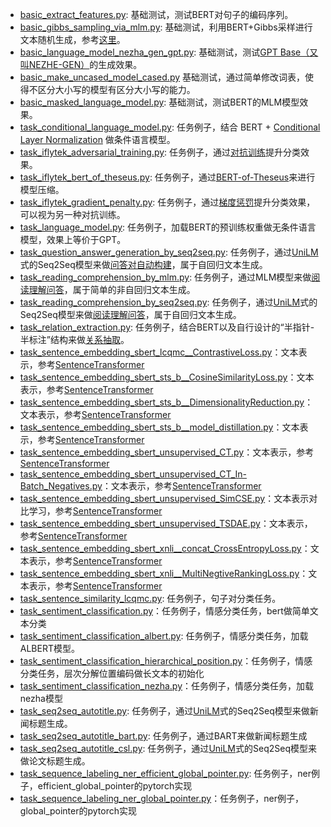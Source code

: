 - [basic_extract_features.py](): 基础测试，测试BERT对句子的编码序列。
- [basic_gibbs_sampling_via_mlm.py](): 基础测试，利用BERT+Gibbs采样进行文本随机生成，参考[这里](https://kexue.fm/archives/8119)。
- [basic_language_model_nezha_gen_gpt.py](): 基础测试，测试[GPT Base（又叫NEZHE-GEN）](https://github.com/huawei-noah/Pretrained-Language-Model/tree/master/NEZHA-Gen-TensorFlow)的生成效果。
- [basic_make_uncased_model_cased.py]() 基础测试，通过简单修改词表，使得不区分大小写的模型有区分大小写的能力。
- [basic_masked_language_model.py](): 基础测试，测试BERT的MLM模型效果。
- [task_conditional_language_model.py](): 任务例子，结合 BERT + [Conditional Layer Normalization](https://kexue.fm/archives/7124) 做条件语言模型。
- [task_iflytek_adversarial_training.py](): 任务例子，通过[对抗训练](https://kexue.fm/archives/7234)提升分类效果。
- [task_iflytek_bert_of_theseus.py](): 任务例子，通过[BERT-of-Theseus](https://kexue.fm/archives/7575)来进行模型压缩。
- [task_iflytek_gradient_penalty.py](): 任务例子，通过[梯度惩罚](https://kexue.fm/archives/7234)提升分类效果，可以视为另一种对抗训练。
- [task_language_model.py](): 任务例子，加载BERT的预训练权重做无条件语言模型，效果上等价于GPT。
- [task_question_answer_generation_by_seq2seq.py](): 任务例子，通过[UniLM](https://kexue.fm/archives/6933)式的Seq2Seq模型来做[问答对自动构建](https://kexue.fm/archives/7630)，属于自回归文本生成。
- [task_reading_comprehension_by_mlm.py](): 任务例子，通过MLM模型来做[阅读理解问答](https://kexue.fm/archives/7148)，属于简单的非自回归文本生成。
- [task_reading_comprehension_by_seq2seq.py](): 任务例子，通过[UniLM](https://kexue.fm/archives/6933)式的Seq2Seq模型来做[阅读理解问答](https://kexue.fm/archives/7115)，属于自回归文本生成。
- [task_relation_extraction.py](): 任务例子，结合BERT以及自行设计的“半指针-半标注”结构来做[关系抽取](https://kexue.fm/archives/7161)。
- [task_sentence_embedding_sbert_lcqmc__ContrastiveLoss.py]()：文本表示，参考[SentenceTransformer](https://www.sbert.net/index.html)
- [task_sentence_embedding_sbert_sts_b__CosineSimilarityLoss.py]()：文本表示，参考[SentenceTransformer](https://www.sbert.net/index.html)
- [task_sentence_embedding_sbert_sts_b__DimensionalityReduction.py]()：文本表示，参考[SentenceTransformer](https://www.sbert.net/index.html)
- [task_sentence_embedding_sbert_sts_b__model_distillation.py]()：文本表示，参考[SentenceTransformer](https://www.sbert.net/index.html)
- [task_sentence_embedding_sbert_unsupervised_CT.py]()：文本表示，参考[SentenceTransformer](https://www.sbert.net/index.html)
- [task_sentence_embedding_sbert_unsupervised_CT_In-Batch_Negatives.py]()：文本表示，参考[SentenceTransformer](https://www.sbert.net/index.html)
- [task_sentence_embedding_sbert_unsupervised_SimCSE.py]()：文本表示对比学习，参考[SentenceTransformer](https://www.sbert.net/index.html)
- [task_sentence_embedding_sbert_unsupervised_TSDAE.py]()：文本表示，参考[SentenceTransformer](https://www.sbert.net/index.html)
- [task_sentence_embedding_sbert_xnli__concat_CrossEntropyLoss.py]()：文本表示，参考[SentenceTransformer](https://www.sbert.net/index.html)
- [task_sentence_embedding_sbert_xnli__MultiNegtiveRankingLoss.py]()：文本表示，参考[SentenceTransformer](https://www.sbert.net/index.html)
- [task_sentence_similarity_lcqmc.py](): 任务例子，句子对分类任务。
- [task_sentiment_classification.py]()：任务例子，情感分类任务，bert做简单文本分类
- [task_sentiment_classification_albert.py](): 任务例子，情感分类任务，加载ALBERT模型。
- [task_sentiment_classification_hierarchical_position.py]()：任务例子，情感分类任务，层次分解位置编码做长文本的初始化
- [task_sentiment_classification_nezha.py]()：任务例子，情感分类任务，加载nezha模型
- [task_seq2seq_autotitle.py](): 任务例子，通过[UniLM](https://kexue.fm/archives/6933)式的Seq2Seq模型来做新闻标题生成。
- [task_seq2seq_autotitle_bart.py](): 任务例子，通过BART来做新闻标题生成
- [task_seq2seq_autotitle_csl.py](): 任务例子，通过[UniLM](https://kexue.fm/archives/6933)式的Seq2Seq模型来做论文标题生成。
- [task_sequence_labeling_ner_efficient_global_pointer.py](): 任务例子，ner例子，efficient_global_pointer的pytorch实现
- [task_sequence_labeling_ner_global_pointer.py]()：任务例子，ner例子，global_pointer的pytorch实现